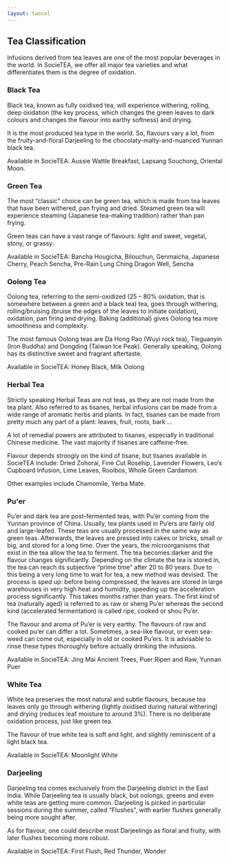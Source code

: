 ```yaml
---
layout: twocol
---
```


## Tea Classification

Infusions derived from tea leaves are one of the most popular beverages in the world. In SocieTEA, we offer all major tea varieties and what differentiates them is the degree of oxidation.

### Black Tea

Black tea, known as fully oxidised tea, will experience withering, rolling, deep oxidation (the key process, which changes the green leaves to dark colours and changes the flavour into earthy softness) and drying.

It is the most produced tea type in the world. So, flavours vary a lot, from the fruity-and-floral Darjeeling to the chocolaty-malty-and-nuanced Yunnan black tea.

Available in SocieTEA: Aussie Wattle Breakfast, Lapsang Souchong, Oriental Moon.

### Green Tea

The most “classic" choice can be green tea, which is made from tea leaves that have been withered, pan frying and dried. Steamed green tea will experience steaming (Japanese tea-making tradition) rather than pan frying. 

Green teas can have a vast range of flavours: light and sweet, vegetal, stony, or grassy.

Available in SocieTEA: Bancha Hougicha, Bilouchun, Genmaicha, Japanese Cherry, Peach Sencha, Pre-Rain Lung Ching Dragon Well, Sencha

### Oolong Tea

Oolong tea, referring to the semi-oxidized (25 – 80% oxidation, that is somewhere between a green and a black tea) tea, goes through withering, rolling/bruising (bruise the edges of the leaves to initiate oxidation), oxidation, pan firing and drying. Baking (additional) gives Oolong tea more smoothness and complexity.

The most famous Oolong teas are Da Hong Pao (Wuyi rock tea), Tieguanyin (Iron Buddha) and Dongding (Taiwan Ice Peak). Generally speaking, Oolong has its distinctive sweet and fragrant aftertaste.
 
Available in SocieTEA: Honey Black, Milk Oolong

### Herbal Tea

Strictly speaking Herbal Teas are not teas, as they are not made from the tea plant. Also referred to as tisanes, herbal infusions can be made from a wide range of aromatic herbs and plants. In fact, tisanes can be made from pretty much any part of a plant: leaves, fruit, roots, bark …

A lot of remedial powers are attributed to tisanes, especially in traditional Chinese medicine. The vast majority if tisanes are caffeine-free.

Flavour depends strongly on the kind of tisane, but tisanes available in SocieTEA include: Dried Zohorai, Fine Cut Rosehip, Lavender Flowers, Leo’s Cupboard Infusion, Lime Leaves, Rooibos, Whole Green Cardamon.

Other examples include Chamomile, Yerba Mate.

### Pu'er

Pu’er and dark tea are post-fermented teas, with Pu’er coming from the Yunnan province of China. Usually, tea plants used in Pu’ers are fairly old and large-leafed. These teas are usually processed in the same way as green teas. Afterwards, the leaves are pressed into cakes or bricks, small or big, and stored for a long time. Over the years, the microorganisms that exist in the tea allow the tea to ferment. The tea becomes darker and the flavour changes significantly. Depending on the climate the tea is stored in, the tea can reach its subjective “prime time” after 20 to 80 years. Due to this being a very long time to wait for tea, a new method was devised. The process is sped up: before being compressed, the leaves are stored in large warehouses in very high heat and humidity, speeding up the acceleration process significantly. This takes months rather than years. The first kind of tea (naturally aged) is referred to as raw or sheng Pu’er whereas the second kind (accelerated fermentation) is called ripe, cooked or shou Pu’er.

The flavour and aroma of Pu’er is very earthy. The flavours of raw and cooked pu’er can differ a lot. Sometimes, a sea-like flavour, or even sea-weed can come out, especially in old or cooked Pu’ers. It is advisable to rinse these types thoroughly before actually drinking the infusions.

Available in SocieTEA: Jing Mai Ancient Trees, Puer Ripen and Raw, Yunnan Puer

### White Tea

White tea preserves the most natural and subtle flavours, because tea leaves only go through withering (lightly oxidised during natural withering) and drying (reduces leaf moisture to around 3%). There is no deliberate oxidation process, just like green tea.

The flavour of true white tea is soft and light, and slightly reminiscent of a light black tea.

Available in SocieTEA: Moonlight White

### Darjeeling

Darjeeling tea comes exclusively from the Darjeeling district in the East India. While Darjeeling tea is usually black, but oolongs, greens and even white teas are getting more common. Darjeeling is picked in particular sessions during the summer, called “Flushes”, with earlier flushes generally being more sought after.

As for flavour, one could describe most Darjeelings as floral and fruity, with later flushes becoming more robust.

Available in SocieTEA: First Flush, Red Thunder, Wonder
